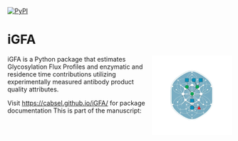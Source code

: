 [![PyPI](https://img.shields.io/pypi/v/igfa?logo=PyPI)](https://pypi.org/project/igfa)

# iGFA
<img src="docs/source/_static/igfa_logo.png" align="right" alt="iGFA logo" width="180" />
iGFA is a Python package that estimates Glycosylation Flux Profiles and enzymatic and residence time contributions utilizing experimentally measured antibody product quality attributes. 

Visit https://cabsel.github.io/iGFA/ for package documentation
This is part of the manuscript: 
